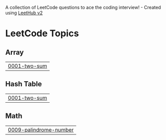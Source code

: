 A collection of LeetCode questions to ace the coding interview! - Created using [LeetHub v2](https://github.com/arunbhardwaj/LeetHub-2.0)
<!---LeetCode Topics Start-->
# LeetCode Topics
## Array
|  |
| ------- |
| [0001-two-sum](https://github.com/syedaaqib25/LeetCodePratice/tree/master/0001-two-sum) |
## Hash Table
|  |
| ------- |
| [0001-two-sum](https://github.com/syedaaqib25/LeetCodePratice/tree/master/0001-two-sum) |
## Math
|  |
| ------- |
| [0009-palindrome-number](https://github.com/syedaaqib25/LeetCodePratice/tree/master/0009-palindrome-number) |
<!---LeetCode Topics End-->